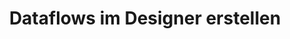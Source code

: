 ---
layout: video_article
lang: de
title: Dataflows im Designer erstellen
description: Dieses Video erklärt, wie die neuen Dataflows funktionieren.
youtube_id: CX8vDJFCX_4
weight: 2000
ref: vid-2000
---